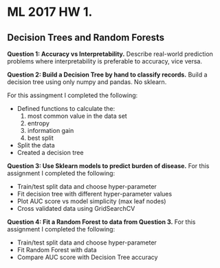 # ML 2017 HW 1.

## Decision Trees and Random Forests


__Question 1: Accuracy vs Interpretability.__
Describe real-world prediction problems where interpretability is preferable to accuracy, vice versa. 

__Question 2: Build a Decision Tree by hand to classify records.__
Build a decision tree using only numpy and pandas. No sklearn. 

For this assingment I completed the following: 
- Defined functions to calculate the: 
    1. most common value in the data set
    2. entropy
    3. information gain
    4. best split 
- Split the data 
- Created a decision tree 

__Question 3: Use Sklearn models to predict burden of disease.__
For this assignment I completed the following: 

- Train/test split data and choose hyper-parameter 
- Fit decision tree with different hyper-parameter values
- Plot AUC score vs model simplicity (max leaf nodes)
- Cross validated data using GridSearchCV

__Question 4: Fit a Random Forest to data from Question 3.__
For this assignment I completed the following: 

- Train/test split data and choose hyper-parameter 
- Fit Random Forest with data
- Compare AUC score with Decision Tree accuracy
